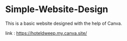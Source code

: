 # Simple-Website-Design
This is a basic website designed with the help of Canva.

link : https://hoteldweep.my.canva.site/
